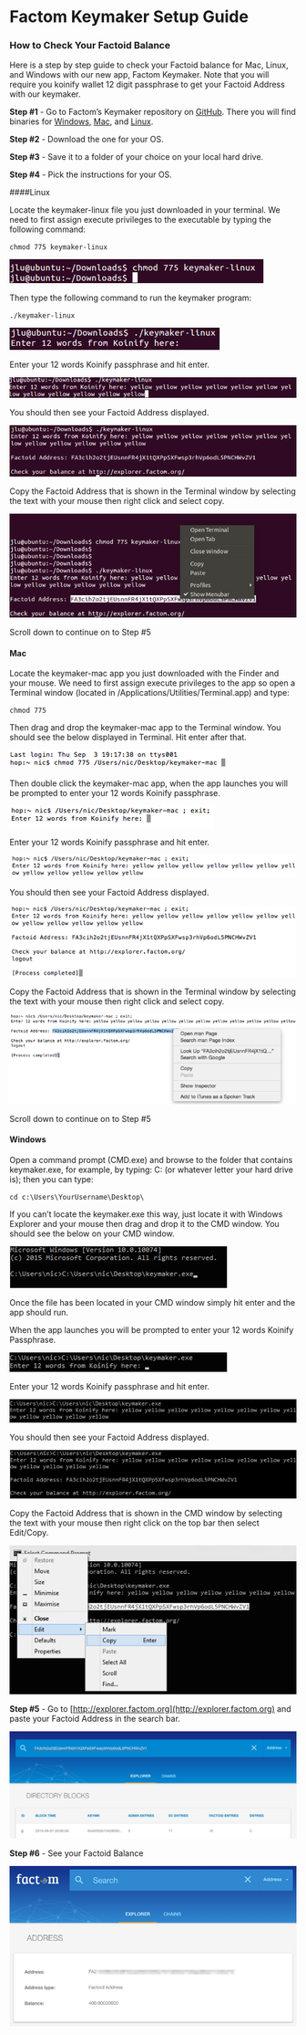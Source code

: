 Factom Keymaker Setup Guide
==========

### How to Check Your Factoid Balance 

Here is a step by step guide to check your Factoid balance for Mac, Linux, and Windows with our new app, Factom Keymaker. Note that you will require you koinify wallet 12 digit passphrase to get your Factoid Address with our keymaker.

**Step #1** - Go to Factom’s Keymaker repository on [GitHub](https://github.com/FactomProject/keymaker/tree/master/bin). There you will find binaries for [Windows](https://github.com/FactomProject/keymaker/raw/master/bin/keymaker.exe), [Mac](https://github.com/FactomProject/keymaker/raw/master/bin/keymaker-mac), and [Linux](https://github.com/FactomProject/keymaker/raw/master/bin/keymaker-linux).

**Step #2** - Download the one for your OS.

**Step #3** - Save it to a folder of your choice on your local hard drive. 

**Step #4** - Pick the instructions for your OS.

####Linux

Locate the keymaker-linux file you just downloaded in your terminal. We need to first assign execute privileges to the executable by typing the following command:
```
chmod 775 keymaker-linux
```
![Keymaker1.png](images/Keymaker1.png)

Then type the following command to run the keymaker program:
```
./keymaker-linux
```
![Keymaker2.png](/images/Keymaker2.png)

Enter your 12 words Koinify passphrase and hit enter.

![Keymaker3.png](/images/Keymaker3.png)

You should then see your Factoid Address displayed.

![Keymaker4.png](/images/Keymaker4.png)

Copy the Factoid Address that is shown in the Terminal window by selecting the text with your mouse then right click and select copy.

![Keymaker5.png](/images/Keymaker5.png)

Scroll down to continue on to Step #5

#### Mac

Locate the keymaker-mac app you just downloaded with the Finder and your mouse. We need to first assign execute privileges to the app so open a Terminal window (located in /Applications/Utilities/Terminal.app) and type:
```
chmod 775
```
Then drag and drop the keymaker-mac app to the Terminal window. You should see the below displayed in Terminal. Hit enter after that.

![Keymaker6.png](/images/Keymaker6.png)

Then double click the keymaker-mac app, when the app launches you will be prompted to enter your 12 words Koinify passphrase.

![Keymaker7.png](/images/Keymaker7.png)

Enter your 12 words Koinify passphrase and hit enter.

![Keymaker8.png](/images/Keymaker8.png)

You should then see your Factoid Address displayed.

![Keymaker9.png](/images/Keymaker9.png)

Copy the Factoid Address that is shown in the Terminal window by selecting the text with your mouse then right click and select copy.

![Keymaker10.png](/images/Keymaker10.png)

Scroll down to continue on to Step #5

#### Windows
Open a command prompt (CMD.exe) and browse to the folder that contains keymaker.exe, for example, by typing: C: (or whatever letter your hard drive is); then you can type:
```
cd c:\Users\YourUsername\Desktop\
```
If you can’t locate the keymaker.exe this way, just locate it with Windows Explorer and your mouse then drag and drop it to the CMD window. You should see the below on your CMD window.

![Keymaker11.png](/images/Keymaker11.png)

Once the file has been located in your CMD window simply hit enter and the app should run.

When the app launches you will be prompted to enter your 12 words Koinify Passphrase.

![Keymaker12.png](/images/Keymaker12.png)

Enter your 12 words Koinify passphrase and hit enter.

![Keymaker13.png](/images/Keymaker13.png)

You should then see your Factoid Address displayed.

![Keymaker14.png](/images/Keymaker14.png)

Copy the Factoid Address that is shown in the CMD window by selecting the text with your mouse then right click on the top bar then select Edit/Copy.

![Keymaker15.png](/images/Keymaker15.png)

**Step #5** - Go to [http://explorer.factom.org](http://explorer.factom.org) and paste your Factoid Address in the search bar.

![Keymaker16.png](/images/Keymaker16.png)

**Step #6** - See your Factoid Balance

![Keymaker17.png](/images/Keymaker17.png)

